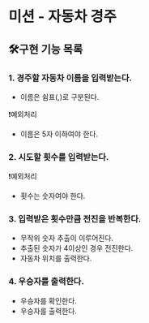 # 미션 - 자동차 경주

## 🛠️구현 기능 목록

### 1. 경주할 자동차 이름을 입력받는다.

- 이름은 쉼표(,)로 구분된다.

❗예외처리

- 이름은 5자 이하여야 한다.

### 2. 시도할 횟수를 입력받는다.

❗예외처리

- 횟수는 숫자여야 한다.

### 3. 입력받은 횟수만큼 전진을 반복한다.

- 무작위 숫자 추출이 이루어진다.
- 추출된 숫자가 4이상인 경우 전진한다.
- 자동차 위치를 출력한다.

### 4. 우승자를 출력한다.

- 우승자를 확인한다.
- 우승자를 출력한다.
